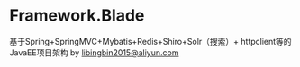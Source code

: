 # Framework.Blade
基于Spring+SpringMVC+Mybatis+Redis+Shiro+Solr（搜索）+ httpclient等的JavaEE项目架构
               by libingbin2015@aliyun.com
